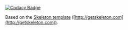 [![Codacy Badge](https://api.codacy.com/project/badge/Grade/54037c3e049340309b6c415c440e1261)](https://www.codacy.com/app/YNedderhoff/ynedderhoff.github.io?utm_source=github.com&amp;utm_medium=referral&amp;utm_content=YNedderhoff/ynedderhoff.github.io&amp;utm_campaign=Badge_Grade)

Based on the [Skeleton template](https://github.com/dhg/Skeleton) ([http://getskeleton.com](http://getskeleton.com)).